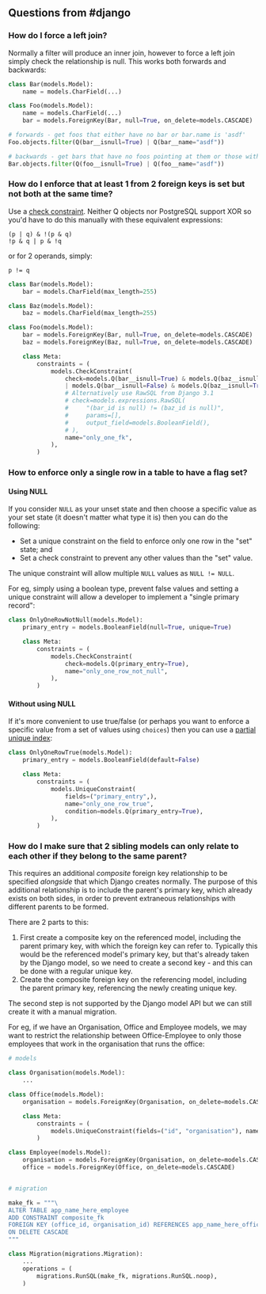 ## Questions from #django

### How do I force a left join?

Normally a filter will produce an inner join, however to force a left join simply check the relationship is null.  This works both forwards and backwards:

```python
class Bar(models.Model):
    name = models.CharField(...)

class Foo(models.Model):
    name = models.CharField(...)
    bar = models.ForeignKey(Bar, null=True, on_delete=models.CASCADE)

# forwards - get foos that either have no bar or bar.name is 'asdf'
Foo.objects.filter(Q(bar__isnull=True) | Q(bar__name="asdf"))

# backwards - get bars that have no foos pointing at them or those with foo.name is 'asdf'
Bar.objects.filter(Q(foo__isnull=True) | Q(foo__name="asdf"))
```

### How do I enforce that at least 1 from 2 foreign keys is set but not both at the same time?

Use a [check constraint](https://docs.djangoproject.com/en/3.1/ref/models/constraints/#checkconstraint). Neither Q objects nor PostgreSQL support XOR so you'd have to do this manually with these equivalent expressions:

```
(p | q) & !(p & q)
!p & q | p & !q
```

or for 2 operands, simply:

```
p != q
```

```python 
class Bar(models.Model):
    bar = models.CharField(max_length=255)

class Baz(models.Model):
    baz = models.CharField(max_length=255)

class Foo(models.Model):
    bar = models.ForeignKey(Bar, null=True, on_delete=models.CASCADE)
    baz = models.ForeignKey(Baz, null=True, on_delete=models.CASCADE)

    class Meta:
        constraints = (
            models.CheckConstraint(
                check=models.Q(bar__isnull=True) & models.Q(baz__isnull=False)
                | models.Q(bar__isnull=False) & models.Q(baz__isnull=True),
                # Alternatively use RawSQL from Django 3.1
                # check=models.expressions.RawSQL(
                #     "(bar_id is null) != (baz_id is null)",
                #     params=[],
                #     output_field=models.BooleanField(),
                # ),
                name="only_one_fk",
            ),
        )
```

### How to enforce only a single row in a table to have a flag set?

#### Using NULL
If you consider `NULL` as your unset state and then choose a specific value as your set state (it doesn't matter what type it is) then you can do the following:
* Set a unique constraint on the field to enforce only one row in the "set" state; and
* Set a check constraint to prevent any other values than the "set" value.

The unique constraint will allow multiple `NULL` values as `NULL != NULL`.

For eg, simply using a boolean type, prevent false values and setting a unique constraint will allow a developer to implement a "single primary record":
```python
class OnlyOneRowNotNull(models.Model):
    primary_entry = models.BooleanField(null=True, unique=True)

    class Meta:
        constraints = (
            models.CheckConstraint(
                check=models.Q(primary_entry=True),
                name="only_one_row_not_null",
            ),
        )
```

#### Without using NULL
If it's more convenient to use true/false (or perhaps you want to enforce a specific value from a set of values using `choices`) then you can use a [partial unique index](https://docs.djangoproject.com/en/dev/ref/models/constraints/#condition):

```python
class OnlyOneRowTrue(models.Model):
    primary_entry = models.BooleanField(default=False)

    class Meta:
        constraints = (
            models.UniqueConstraint(
                fields=("primary_entry",),
                name="only_one_row_true",
                condition=models.Q(primary_entry=True),
            ),
        )
```

### How do I make sure that 2 sibling models can only relate to each other if they belong to the same parent?

This requires an additional _composite_ foreign key relationship to be specified _alongside_ that which Django creates normally. The purpose of this additional relationship is to include the parent's primary key, which already exists on both sides, in order to prevent extraneous relationships with different parents to be formed.

There are 2 parts to this:

1. First create a composite key on the referenced model, including the parent primary key, with which the foreign key can refer to.  Typically this would be the referenced model's primary key, but that's already taken by the Django model, so we need to create a second key - and this can be done with a regular unique key.
2. Create the composite foreign key on the referencing model, including the parent primary key, referencing the newly creating unique key.

The second step is not supported by the Django model API but we can still create it with a manual migration.

For eg, if we have an Organisation, Office and Employee models, we may want to restrict the relationship between Office-Employee to only those employees that work in the organisation that runs the office:

```python
# models

class Organisation(models.Model):
    ...

class Office(models.Model):
    organisation = models.ForeignKey(Organisation, on_delete=models.CASCADE)

    class Meta:
        constraints = (
            models.UniqueConstraint(fields=("id", "organisation"), name="composite_pk"),
        )

class Employee(models.Model):
    organisation = models.ForeignKey(Organisation, on_delete=models.CASCADE)
    office = models.ForeignKey(Office, on_delete=models.CASCADE)


# migration

make_fk = """\
ALTER TABLE app_name_here_employee
ADD CONSTRAINT composite_fk
FOREIGN KEY (office_id, organisation_id) REFERENCES app_name_here_office (id, organisation_id)
ON DELETE CASCADE
"""

class Migration(migrations.Migration):
    ...
    operations = (
        migrations.RunSQL(make_fk, migrations.RunSQL.noop),
    )
```
